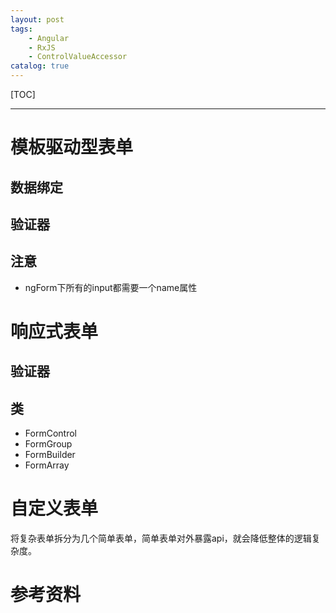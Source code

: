 ```yaml
---
layout: post
tags: 
    - Angular
    - RxJS
    - ControlValueAccessor
catalog: true
---
```


[TOC]

---

# 模板驱动型表单

## 数据绑定

## 验证器

## 注意 

- ngForm下所有的input都需要一个name属性

# 响应式表单

## 验证器

## 类

- FormControl
- FormGroup
- FormBuilder
- FormArray

# 自定义表单

将复杂表单拆分为几个简单表单，简单表单对外暴露api，就会降低整体的逻辑复杂度。

# 参考资料
